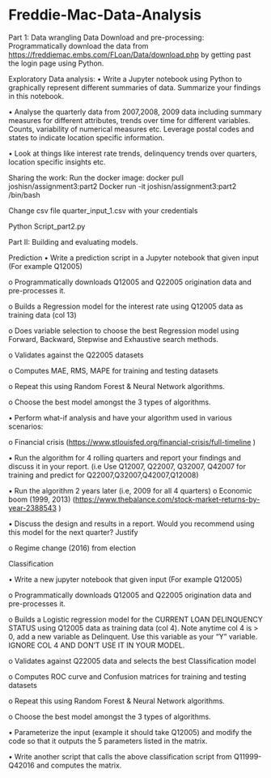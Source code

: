 # Freddie-Mac-Data-Analysis

Part 1: Data wrangling
Data Download and pre-processing:
Programmatically download the data from https://freddiemac.embs.com/FLoan/Data/download.php by getting past the login page using Python.

Exploratory Data analysis:
• Write a Jupyter notebook using Python to graphically represent different summaries of data. Summarize your findings in this notebook.

• Analyse the quarterly data from 2007,2008, 2009 data including summary measures for different attributes, trends over time for different variables. Counts, variability of numerical measures etc. Leverage postal codes and states to indicate location specific information.

• Look at things like interest rate trends, delinquency trends over quarters, location specific insights etc.

Sharing the work:
Run the docker image:
docker pull joshisn/assignment3:part2
Docker run -it joshisn/assignment3:part2 /bin/bash

Change csv file quarter_input_1.csv with your credentials

Python Script_part2.py

Part II: Building and evaluating models.

Prediction 
• Write a prediction script in a Jupyter notebook that given input (For example Q12005)

o Programmatically downloads Q12005 and Q22005 origination data and pre-processes it.

o Builds a Regression model for the interest rate using Q12005 data as training data (col 13)

o Does variable selection to choose the best Regression model using Forward, Backward, Stepwise and Exhaustive search methods.

o Validates against the Q22005 datasets

o Computes MAE, RMS, MAPE for training and testing datasets

o Repeat this using Random Forest & Neural Network algorithms.

o Choose the best model amongst the 3 types of algorithms.

• Perform what-if analysis and have your algorithm used in various scenarios:

o Financial crisis (https://www.stlouisfed.org/financial-crisis/full-timeline )

▪ Run the algorithm for 4 rolling quarters and report your findings and discuss it in your report. (i.e Use Q12007, Q22007, Q32007, Q42007 for training and predict for Q22007,Q32007,Q42007,Q12008)

▪ Run the algorithm 2 years later (i.e, 2009 for all 4 quarters)
o Economic boom (1999, 2013) (https://www.thebalance.com/stock-market-returns-by-year-2388543 )

▪ Discuss the design and results in a report. Would you recommend using this model for the next quarter? Justify

o Regime change (2016) from election

Classification 

• Write a new jupyter notebook that given input (For example Q12005)

o Programmatically downloads Q12005 and Q22005 origination data and pre-processes it.

o Builds a Logistic regression model for the CURRENT LOAN DELINQUENCY STATUS using Q12005 data as training data (col 4). Note anytime col 4 is > 0, add a new variable as Delinquent. Use this variable as your “Y” variable. IGNORE COL 4 AND DON’T USE IT IN YOUR MODEL.

o Validates against Q22005 data and selects the best Classification model

o Computes ROC curve and Confusion matrices for training and testing datasets

o Repeat this using Random Forest & Neural Network algorithms.

o Choose the best model amongst the 3 types of algorithms.

• Parameterize the input (example it should take Q12005) and modify the code so that it outputs the 5 parameters listed in the matrix.

• Write another script that calls the above classification script from Q11999-Q42016 and computes the matrix.

